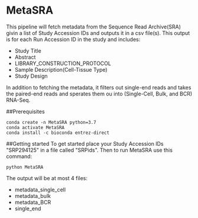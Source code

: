 # MetaSRA

This pipeline will fetch metadata from the Sequence Read Archive(SRA) givin a list of Study Accession IDs and outputs it in a csv file(s). This output is for each Run Accession ID
in the study and includes:
* Study Title
* Abstract
* LIBRARY_CONSTRUCTION_PROTOCOL
* Sample Description(Cell-Tissue Type)
* Study Design

In addition to fetching the metadata, it filters out single-end reads and takes the paired-end reads and sperates them ou into (Single-Cell, Bulk, and BCR) RNA-Seq. 

##Prerequisites
```
conda create -n MetaSRA python=3.7
conda activate MetaSRA
conda install -c bioconda entrez-direct 
```

##Getting started
To get started place your Study Accession IDs "SRP294125" in a file called "SRPids".
Then to run MetaSRA use this command:
```
python MetaSRA 
```

The output will be at most 4 files:
* metadata_single_cell
* metadata_bulk
* metadata_BCR
* single_end


